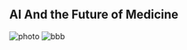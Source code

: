 ## AI And the Future of Medicine
![photo](https://user-images.githubusercontent.com/94965887/145411386-abab4ea6-cc07-4e55-b2d4-84cff2f2e02e.jpeg) ![bbb](https://user-images.githubusercontent.com/94965887/145413206-2865ef9b-1153-4bf4-989d-92c6beb577df.jpg)

